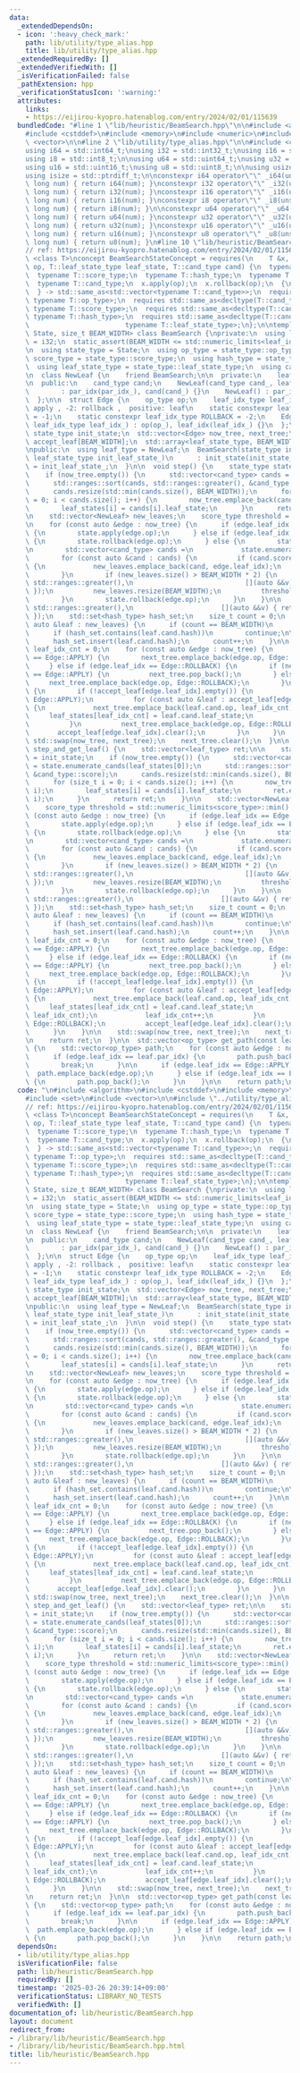 ```yaml
---
data:
  _extendedDependsOn:
  - icon: ':heavy_check_mark:'
    path: lib/utility/type_alias.hpp
    title: lib/utility/type_alias.hpp
  _extendedRequiredBy: []
  _extendedVerifiedWith: []
  _isVerificationFailed: false
  _pathExtension: hpp
  _verificationStatusIcon: ':warning:'
  attributes:
    links:
    - https://eijirou-kyopro.hatenablog.com/entry/2024/02/01/115639
  bundledCode: "#line 1 \"lib/heuristic/BeamSearch.hpp\"\n\n#include <algorithm>\n\
    #include <cstddef>\n#include <memory>\n#include <numeric>\n#include <set>\n#include\
    \ <vector>\n\n#line 2 \"lib/utility/type_alias.hpp\"\n\n#include <cstdint>\n\n\
    using i64 = std::int64_t;\nusing i32 = std::int32_t;\nusing i16 = std::int16_t;\n\
    using i8 = std::int8_t;\n\nusing u64 = std::uint64_t;\nusing u32 = std::uint32_t;\n\
    using u16 = std::uint16_t;\nusing u8 = std::uint8_t;\n\nusing usize = std::size_t;\n\
    using isize = std::ptrdiff_t;\n\nconstexpr i64 operator\"\" _i64(unsigned long\
    \ long num) { return i64(num); }\nconstexpr i32 operator\"\" _i32(unsigned long\
    \ long num) { return i32(num); }\nconstexpr i16 operator\"\" _i16(unsigned long\
    \ long num) { return i16(num); }\nconstexpr i8 operator\"\" _i8(unsigned long\
    \ long num) { return i8(num); }\n\nconstexpr u64 operator\"\" _u64(unsigned long\
    \ long num) { return u64(num); }\nconstexpr u32 operator\"\" _u32(unsigned long\
    \ long num) { return u32(num); }\nconstexpr u16 operator\"\" _u16(unsigned long\
    \ long num) { return u16(num); }\nconstexpr u8 operator\"\" _u8(unsigned long\
    \ long num) { return u8(num); }\n#line 10 \"lib/heuristic/BeamSearch.hpp\"\n\n\
    // ref: https://eijirou-kyopro.hatenablog.com/entry/2024/02/01/115639\n\ntemplate\
    \ <class T>\nconcept BeamSearchStateConcept = requires(\n    T &x, T::op_type\
    \ op, T::leaf_state_type leaf_state, T::cand_type cand) {\n  typename T::op_type;\n\
    \  typename T::score_type;\n  typename T::hash_type;\n  typename T::leaf_state_type;\n\
    \  typename T::cand_type;\n  x.apply(op);\n  x.rollback(op);\n  {\n    x.enumerate_cands(leaf_state)\n\
    \  } -> std::same_as<std::vector<typename T::cand_type>>;\n  requires std::same_as<decltype(T::cand_type::op),\
    \ typename T::op_type>;\n  requires std::same_as<decltype(T::cand_type::score),\
    \ typename T::score_type>;\n  requires std::same_as<decltype(T::cand_type::hash),\
    \ typename T::hash_type>;\n  requires std::same_as<decltype(T::cand_type::leaf_state),\n\
    \                        typename T::leaf_state_type>;\n};\n\ntemplate <BeamSearchStateConcept\
    \ State, size_t BEAM_WIDTH> class BeamSearch {\nprivate:\n  using leaf_idx_type\
    \ = i32;\n  static_assert(BEAM_WIDTH <= std::numeric_limits<leaf_idx_type>::max());\n\
    \n  using state_type = State;\n  using op_type = state_type::op_type;\n  using\
    \ score_type = state_type::score_type;\n  using hash_type = state_type::hash_type;\n\
    \  using leaf_state_type = state_type::leaf_state_type;\n  using cand_type = state_type::cand_type;\n\
    \n  class NewLeaf {\n    friend BeamSearch;\n\n  private:\n    leaf_idx_type par_idx;\n\
    \n  public:\n    cand_type cand;\n    NewLeaf(cand_type cand_, leaf_idx_type par_idx_)\n\
    \        : par_idx(par_idx_), cand(cand_) {}\n    NewLeaf() : par_idx(-1) {}\n\
    \  };\n\n  struct Edge {\n    op_type op;\n    leaf_idx_type leaf_idx; // -1:\
    \ apply , -2: rollback ,  positive: leaf\n    static constexpr leaf_idx_type APPLY\
    \ = -1;\n    static constexpr leaf_idx_type ROLLBACK = -2;\n    Edge(op_type op_,\
    \ leaf_idx_type leaf_idx_) : op(op_), leaf_idx(leaf_idx_) {}\n  };\n\n  const\
    \ state_type init_state;\n  std::vector<Edge> now_tree, next_tree;\n  std::vector<NewLeaf>\
    \ accept_leaf[BEAM_WIDTH];\n  std::array<leaf_state_type, BEAM_WIDTH> leaf_states;\n\
    \npublic:\n  using leaf_type = NewLeaf;\n  BeamSearch(state_type init_state_,\
    \ leaf_state_type init_leaf_state_)\n      : init_state(init_state_) {\n    leaf_states[0]\
    \ = init_leaf_state_;\n  }\n\n  void step() {\n    state_type state = init_state;\n\
    \    if (now_tree.empty()) {\n      std::vector<cand_type> cands = state.enumerate_cands(leaf_states[0]);\n\
    \      std::ranges::sort(cands, std::ranges::greater(), &cand_type::score);\n\
    \      cands.resize(std::min(cands.size(), BEAM_WIDTH));\n      for (size_t i\
    \ = 0; i < cands.size(); i++) {\n        now_tree.emplace_back(cands[i].op, i);\n\
    \        leaf_states[i] = cands[i].leaf_state;\n      }\n      return;\n    }\n\
    \n    std::vector<NewLeaf> new_leaves;\n    score_type threshold = std::numeric_limits<score_type>::min();\n\
    \n    for (const auto &edge : now_tree) {\n      if (edge.leaf_idx == Edge::APPLY)\
    \ {\n        state.apply(edge.op);\n      } else if (edge.leaf_idx == Edge::ROLLBACK)\
    \ {\n        state.rollback(edge.op);\n      } else {\n        state.apply(edge.op);\n\
    \n        std::vector<cand_type> cands =\n            state.enumerate_cands(leaf_states[edge.leaf_idx]);\n\
    \        for (const auto &cand : cands) {\n          if (cand.score >= threshold)\
    \ {\n            new_leaves.emplace_back(cand, edge.leaf_idx);\n          }\n\
    \        }\n        if (new_leaves.size() > BEAM_WIDTH * 2) {\n          std::ranges::sort(new_leaves,\
    \ std::ranges::greater(),\n                            [](auto &&v) { return v.cand.score;\
    \ });\n          new_leaves.resize(BEAM_WIDTH);\n          threshold = new_leaves.back().cand.score;\n\
    \        }\n        state.rollback(edge.op);\n      }\n    }\n\n    std::ranges::sort(new_leaves,\
    \ std::ranges::greater(),\n                      [](auto &&v) { return v.cand.score;\
    \ });\n    std::set<hash_type> hash_set;\n    size_t count = 0;\n    for (const\
    \ auto &leaf : new_leaves) {\n      if (count == BEAM_WIDTH)\n        break;\n\
    \      if (hash_set.contains(leaf.cand.hash))\n        continue;\n\n      accept_leaf[leaf.par_idx].push_back(leaf);\n\
    \      hash_set.insert(leaf.cand.hash);\n      count++;\n    }\n\n    leaf_idx_type\
    \ leaf_idx_cnt = 0;\n    for (const auto &edge : now_tree) {\n      if (edge.leaf_idx\
    \ == Edge::APPLY) {\n        next_tree.emplace_back(edge.op, Edge::APPLY);\n \
    \     } else if (edge.leaf_idx == Edge::ROLLBACK) {\n        if (next_tree.back().leaf_idx\
    \ == Edge::APPLY) {\n          next_tree.pop_back();\n        } else {\n     \
    \     next_tree.emplace_back(edge.op, Edge::ROLLBACK);\n        }\n      } else\
    \ {\n        if (!accept_leaf[edge.leaf_idx].empty()) {\n          next_tree.emplace_back(edge.op,\
    \ Edge::APPLY);\n          for (const auto &leaf : accept_leaf[edge.leaf_idx])\
    \ {\n            next_tree.emplace_back(leaf.cand.op, leaf_idx_cnt);\n       \
    \     leaf_states[leaf_idx_cnt] = leaf.cand.leaf_state;\n            leaf_idx_cnt++;\n\
    \          }\n          next_tree.emplace_back(edge.op, Edge::ROLLBACK);\n   \
    \       accept_leaf[edge.leaf_idx].clear();\n        }\n      }\n    }\n\n   \
    \ std::swap(now_tree, next_tree);\n    next_tree.clear();\n  }\n\n  std::vector<leaf_type>\
    \ step_and_get_leaf() {\n    std::vector<leaf_type> ret;\n\n    state_type state\
    \ = init_state;\n    if (now_tree.empty()) {\n      std::vector<cand_type> cands\
    \ = state.enumerate_cands(leaf_states[0]);\n      std::ranges::sort(cands, std::ranges::greater(),\
    \ &cand_type::score);\n      cands.resize(std::min(cands.size(), BEAM_WIDTH));\n\
    \      for (size_t i = 0; i < cands.size(); i++) {\n        now_tree.emplace_back(cands[i].op,\
    \ i);\n        leaf_states[i] = cands[i].leaf_state;\n        ret.emplace_back(cands[i],\
    \ i);\n      }\n      return ret;\n    }\n\n    std::vector<NewLeaf> new_leaves;\n\
    \    score_type threshold = std::numeric_limits<score_type>::min();\n\n    for\
    \ (const auto &edge : now_tree) {\n      if (edge.leaf_idx == Edge::APPLY) {\n\
    \        state.apply(edge.op);\n      } else if (edge.leaf_idx == Edge::ROLLBACK)\
    \ {\n        state.rollback(edge.op);\n      } else {\n        state.apply(edge.op);\n\
    \n        std::vector<cand_type> cands =\n            state.enumerate_cands(leaf_states[edge.leaf_idx]);\n\
    \        for (const auto &cand : cands) {\n          if (cand.score >= threshold)\
    \ {\n            new_leaves.emplace_back(cand, edge.leaf_idx);\n          }\n\
    \        }\n        if (new_leaves.size() > BEAM_WIDTH * 2) {\n          std::ranges::sort(new_leaves,\
    \ std::ranges::greater(),\n                            [](auto &&v) { return v.cand.score;\
    \ });\n          new_leaves.resize(BEAM_WIDTH);\n          threshold = new_leaves.back().cand.score;\n\
    \        }\n        state.rollback(edge.op);\n      }\n    }\n\n    std::ranges::sort(new_leaves,\
    \ std::ranges::greater(),\n                      [](auto &&v) { return v.cand.score;\
    \ });\n    std::set<hash_type> hash_set;\n    size_t count = 0;\n    for (const\
    \ auto &leaf : new_leaves) {\n      if (count == BEAM_WIDTH)\n        break;\n\
    \      if (hash_set.contains(leaf.cand.hash))\n        continue;\n\n      accept_leaf[leaf.par_idx].push_back(leaf);\n\
    \      hash_set.insert(leaf.cand.hash);\n      count++;\n    }\n\n    leaf_idx_type\
    \ leaf_idx_cnt = 0;\n    for (const auto &edge : now_tree) {\n      if (edge.leaf_idx\
    \ == Edge::APPLY) {\n        next_tree.emplace_back(edge.op, Edge::APPLY);\n \
    \     } else if (edge.leaf_idx == Edge::ROLLBACK) {\n        if (next_tree.back().leaf_idx\
    \ == Edge::APPLY) {\n          next_tree.pop_back();\n        } else {\n     \
    \     next_tree.emplace_back(edge.op, Edge::ROLLBACK);\n        }\n      } else\
    \ {\n        if (!accept_leaf[edge.leaf_idx].empty()) {\n          next_tree.emplace_back(edge.op,\
    \ Edge::APPLY);\n          for (const auto &leaf : accept_leaf[edge.leaf_idx])\
    \ {\n            next_tree.emplace_back(leaf.cand.op, leaf_idx_cnt);\n       \
    \     leaf_states[leaf_idx_cnt] = leaf.cand.leaf_state;\n            ret.emplace_back(leaf.cand,\
    \ leaf_idx_cnt);\n            leaf_idx_cnt++;\n          }\n          next_tree.emplace_back(edge.op,\
    \ Edge::ROLLBACK);\n          accept_leaf[edge.leaf_idx].clear();\n        }\n\
    \      }\n    }\n\n    std::swap(now_tree, next_tree);\n    next_tree.clear();\n\
    \n    return ret;\n  }\n\n  std::vector<op_type> get_path(const leaf_type &leaf)\
    \ {\n    std::vector<op_type> path;\n    for (const auto &edge : now_tree) {\n\
    \      if (edge.leaf_idx == leaf.par_idx) {\n        path.push_back(edge.op);\n\
    \        break;\n      }\n\n      if (edge.leaf_idx == Edge::APPLY) {\n      \
    \  path.emplace_back(edge.op);\n      } else if (edge.leaf_idx == Edge::ROLLBACK)\
    \ {\n        path.pop_back();\n      }\n    }\n\n    return path;\n  }\n};\n"
  code: "\n#include <algorithm>\n#include <cstddef>\n#include <memory>\n#include <numeric>\n\
    #include <set>\n#include <vector>\n\n#include \"../utility/type_alias.hpp\"\n\n\
    // ref: https://eijirou-kyopro.hatenablog.com/entry/2024/02/01/115639\n\ntemplate\
    \ <class T>\nconcept BeamSearchStateConcept = requires(\n    T &x, T::op_type\
    \ op, T::leaf_state_type leaf_state, T::cand_type cand) {\n  typename T::op_type;\n\
    \  typename T::score_type;\n  typename T::hash_type;\n  typename T::leaf_state_type;\n\
    \  typename T::cand_type;\n  x.apply(op);\n  x.rollback(op);\n  {\n    x.enumerate_cands(leaf_state)\n\
    \  } -> std::same_as<std::vector<typename T::cand_type>>;\n  requires std::same_as<decltype(T::cand_type::op),\
    \ typename T::op_type>;\n  requires std::same_as<decltype(T::cand_type::score),\
    \ typename T::score_type>;\n  requires std::same_as<decltype(T::cand_type::hash),\
    \ typename T::hash_type>;\n  requires std::same_as<decltype(T::cand_type::leaf_state),\n\
    \                        typename T::leaf_state_type>;\n};\n\ntemplate <BeamSearchStateConcept\
    \ State, size_t BEAM_WIDTH> class BeamSearch {\nprivate:\n  using leaf_idx_type\
    \ = i32;\n  static_assert(BEAM_WIDTH <= std::numeric_limits<leaf_idx_type>::max());\n\
    \n  using state_type = State;\n  using op_type = state_type::op_type;\n  using\
    \ score_type = state_type::score_type;\n  using hash_type = state_type::hash_type;\n\
    \  using leaf_state_type = state_type::leaf_state_type;\n  using cand_type = state_type::cand_type;\n\
    \n  class NewLeaf {\n    friend BeamSearch;\n\n  private:\n    leaf_idx_type par_idx;\n\
    \n  public:\n    cand_type cand;\n    NewLeaf(cand_type cand_, leaf_idx_type par_idx_)\n\
    \        : par_idx(par_idx_), cand(cand_) {}\n    NewLeaf() : par_idx(-1) {}\n\
    \  };\n\n  struct Edge {\n    op_type op;\n    leaf_idx_type leaf_idx; // -1:\
    \ apply , -2: rollback ,  positive: leaf\n    static constexpr leaf_idx_type APPLY\
    \ = -1;\n    static constexpr leaf_idx_type ROLLBACK = -2;\n    Edge(op_type op_,\
    \ leaf_idx_type leaf_idx_) : op(op_), leaf_idx(leaf_idx_) {}\n  };\n\n  const\
    \ state_type init_state;\n  std::vector<Edge> now_tree, next_tree;\n  std::vector<NewLeaf>\
    \ accept_leaf[BEAM_WIDTH];\n  std::array<leaf_state_type, BEAM_WIDTH> leaf_states;\n\
    \npublic:\n  using leaf_type = NewLeaf;\n  BeamSearch(state_type init_state_,\
    \ leaf_state_type init_leaf_state_)\n      : init_state(init_state_) {\n    leaf_states[0]\
    \ = init_leaf_state_;\n  }\n\n  void step() {\n    state_type state = init_state;\n\
    \    if (now_tree.empty()) {\n      std::vector<cand_type> cands = state.enumerate_cands(leaf_states[0]);\n\
    \      std::ranges::sort(cands, std::ranges::greater(), &cand_type::score);\n\
    \      cands.resize(std::min(cands.size(), BEAM_WIDTH));\n      for (size_t i\
    \ = 0; i < cands.size(); i++) {\n        now_tree.emplace_back(cands[i].op, i);\n\
    \        leaf_states[i] = cands[i].leaf_state;\n      }\n      return;\n    }\n\
    \n    std::vector<NewLeaf> new_leaves;\n    score_type threshold = std::numeric_limits<score_type>::min();\n\
    \n    for (const auto &edge : now_tree) {\n      if (edge.leaf_idx == Edge::APPLY)\
    \ {\n        state.apply(edge.op);\n      } else if (edge.leaf_idx == Edge::ROLLBACK)\
    \ {\n        state.rollback(edge.op);\n      } else {\n        state.apply(edge.op);\n\
    \n        std::vector<cand_type> cands =\n            state.enumerate_cands(leaf_states[edge.leaf_idx]);\n\
    \        for (const auto &cand : cands) {\n          if (cand.score >= threshold)\
    \ {\n            new_leaves.emplace_back(cand, edge.leaf_idx);\n          }\n\
    \        }\n        if (new_leaves.size() > BEAM_WIDTH * 2) {\n          std::ranges::sort(new_leaves,\
    \ std::ranges::greater(),\n                            [](auto &&v) { return v.cand.score;\
    \ });\n          new_leaves.resize(BEAM_WIDTH);\n          threshold = new_leaves.back().cand.score;\n\
    \        }\n        state.rollback(edge.op);\n      }\n    }\n\n    std::ranges::sort(new_leaves,\
    \ std::ranges::greater(),\n                      [](auto &&v) { return v.cand.score;\
    \ });\n    std::set<hash_type> hash_set;\n    size_t count = 0;\n    for (const\
    \ auto &leaf : new_leaves) {\n      if (count == BEAM_WIDTH)\n        break;\n\
    \      if (hash_set.contains(leaf.cand.hash))\n        continue;\n\n      accept_leaf[leaf.par_idx].push_back(leaf);\n\
    \      hash_set.insert(leaf.cand.hash);\n      count++;\n    }\n\n    leaf_idx_type\
    \ leaf_idx_cnt = 0;\n    for (const auto &edge : now_tree) {\n      if (edge.leaf_idx\
    \ == Edge::APPLY) {\n        next_tree.emplace_back(edge.op, Edge::APPLY);\n \
    \     } else if (edge.leaf_idx == Edge::ROLLBACK) {\n        if (next_tree.back().leaf_idx\
    \ == Edge::APPLY) {\n          next_tree.pop_back();\n        } else {\n     \
    \     next_tree.emplace_back(edge.op, Edge::ROLLBACK);\n        }\n      } else\
    \ {\n        if (!accept_leaf[edge.leaf_idx].empty()) {\n          next_tree.emplace_back(edge.op,\
    \ Edge::APPLY);\n          for (const auto &leaf : accept_leaf[edge.leaf_idx])\
    \ {\n            next_tree.emplace_back(leaf.cand.op, leaf_idx_cnt);\n       \
    \     leaf_states[leaf_idx_cnt] = leaf.cand.leaf_state;\n            leaf_idx_cnt++;\n\
    \          }\n          next_tree.emplace_back(edge.op, Edge::ROLLBACK);\n   \
    \       accept_leaf[edge.leaf_idx].clear();\n        }\n      }\n    }\n\n   \
    \ std::swap(now_tree, next_tree);\n    next_tree.clear();\n  }\n\n  std::vector<leaf_type>\
    \ step_and_get_leaf() {\n    std::vector<leaf_type> ret;\n\n    state_type state\
    \ = init_state;\n    if (now_tree.empty()) {\n      std::vector<cand_type> cands\
    \ = state.enumerate_cands(leaf_states[0]);\n      std::ranges::sort(cands, std::ranges::greater(),\
    \ &cand_type::score);\n      cands.resize(std::min(cands.size(), BEAM_WIDTH));\n\
    \      for (size_t i = 0; i < cands.size(); i++) {\n        now_tree.emplace_back(cands[i].op,\
    \ i);\n        leaf_states[i] = cands[i].leaf_state;\n        ret.emplace_back(cands[i],\
    \ i);\n      }\n      return ret;\n    }\n\n    std::vector<NewLeaf> new_leaves;\n\
    \    score_type threshold = std::numeric_limits<score_type>::min();\n\n    for\
    \ (const auto &edge : now_tree) {\n      if (edge.leaf_idx == Edge::APPLY) {\n\
    \        state.apply(edge.op);\n      } else if (edge.leaf_idx == Edge::ROLLBACK)\
    \ {\n        state.rollback(edge.op);\n      } else {\n        state.apply(edge.op);\n\
    \n        std::vector<cand_type> cands =\n            state.enumerate_cands(leaf_states[edge.leaf_idx]);\n\
    \        for (const auto &cand : cands) {\n          if (cand.score >= threshold)\
    \ {\n            new_leaves.emplace_back(cand, edge.leaf_idx);\n          }\n\
    \        }\n        if (new_leaves.size() > BEAM_WIDTH * 2) {\n          std::ranges::sort(new_leaves,\
    \ std::ranges::greater(),\n                            [](auto &&v) { return v.cand.score;\
    \ });\n          new_leaves.resize(BEAM_WIDTH);\n          threshold = new_leaves.back().cand.score;\n\
    \        }\n        state.rollback(edge.op);\n      }\n    }\n\n    std::ranges::sort(new_leaves,\
    \ std::ranges::greater(),\n                      [](auto &&v) { return v.cand.score;\
    \ });\n    std::set<hash_type> hash_set;\n    size_t count = 0;\n    for (const\
    \ auto &leaf : new_leaves) {\n      if (count == BEAM_WIDTH)\n        break;\n\
    \      if (hash_set.contains(leaf.cand.hash))\n        continue;\n\n      accept_leaf[leaf.par_idx].push_back(leaf);\n\
    \      hash_set.insert(leaf.cand.hash);\n      count++;\n    }\n\n    leaf_idx_type\
    \ leaf_idx_cnt = 0;\n    for (const auto &edge : now_tree) {\n      if (edge.leaf_idx\
    \ == Edge::APPLY) {\n        next_tree.emplace_back(edge.op, Edge::APPLY);\n \
    \     } else if (edge.leaf_idx == Edge::ROLLBACK) {\n        if (next_tree.back().leaf_idx\
    \ == Edge::APPLY) {\n          next_tree.pop_back();\n        } else {\n     \
    \     next_tree.emplace_back(edge.op, Edge::ROLLBACK);\n        }\n      } else\
    \ {\n        if (!accept_leaf[edge.leaf_idx].empty()) {\n          next_tree.emplace_back(edge.op,\
    \ Edge::APPLY);\n          for (const auto &leaf : accept_leaf[edge.leaf_idx])\
    \ {\n            next_tree.emplace_back(leaf.cand.op, leaf_idx_cnt);\n       \
    \     leaf_states[leaf_idx_cnt] = leaf.cand.leaf_state;\n            ret.emplace_back(leaf.cand,\
    \ leaf_idx_cnt);\n            leaf_idx_cnt++;\n          }\n          next_tree.emplace_back(edge.op,\
    \ Edge::ROLLBACK);\n          accept_leaf[edge.leaf_idx].clear();\n        }\n\
    \      }\n    }\n\n    std::swap(now_tree, next_tree);\n    next_tree.clear();\n\
    \n    return ret;\n  }\n\n  std::vector<op_type> get_path(const leaf_type &leaf)\
    \ {\n    std::vector<op_type> path;\n    for (const auto &edge : now_tree) {\n\
    \      if (edge.leaf_idx == leaf.par_idx) {\n        path.push_back(edge.op);\n\
    \        break;\n      }\n\n      if (edge.leaf_idx == Edge::APPLY) {\n      \
    \  path.emplace_back(edge.op);\n      } else if (edge.leaf_idx == Edge::ROLLBACK)\
    \ {\n        path.pop_back();\n      }\n    }\n\n    return path;\n  }\n};\n"
  dependsOn:
  - lib/utility/type_alias.hpp
  isVerificationFile: false
  path: lib/heuristic/BeamSearch.hpp
  requiredBy: []
  timestamp: '2025-03-26 20:39:14+09:00'
  verificationStatus: LIBRARY_NO_TESTS
  verifiedWith: []
documentation_of: lib/heuristic/BeamSearch.hpp
layout: document
redirect_from:
- /library/lib/heuristic/BeamSearch.hpp
- /library/lib/heuristic/BeamSearch.hpp.html
title: lib/heuristic/BeamSearch.hpp
---
```

